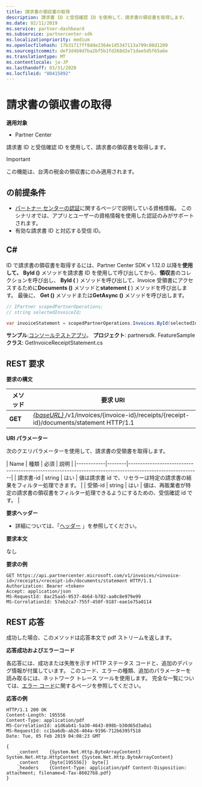 ```yaml
---
title: 請求書の領収書の取得
description: 請求書 ID と受信確認 ID を使用して、請求書の領収書を取得します。
ms.date: 02/11/2019
ms.service: partner-dashboard
ms.subservice: partnercenter-sdk
ms.localizationpriority: medium
ms.openlocfilehash: 17b31717ff8dde2364e1d5347113a799c08d1209
ms.sourcegitcommit: def3d4b9d7ba2bf5b1fd268d2e71dae5d5f65a6e
ms.translationtype: MT
ms.contentlocale: ja-JP
ms.lasthandoff: 03/31/2020
ms.locfileid: "80415892"
---
```

# <a name="get-invoice-receipt-statement"></a>請求書の領収書の取得

**適用対象**

- Partner Center

請求書 ID と受信確認 ID を使用して、請求書の領収書を取得します。 

> [!IMPORTANT]
> この機能は、台湾の税金の領収書にのみ適用されます。

## <a name="span-idprerequisitesspan-idprerequisitesspan-idprerequisitesprerequisites"></a><span id="Prerequisites"/><span id="prerequisites"/><span id="PREREQUISITES"/>の前提条件

- [パートナー センターの認証](partner-center-authentication.md)に関するページで説明している資格情報。 このシナリオでは、アプリとユーザーの資格情報を使用した認証のみがサポートされます。
- 有効な請求書 ID と対応する受信 ID。

## <a name="span-idc_span-idc_c"></a><span id="C_"/><span id="c_"/>C#

ID で請求書の領収書を取得するには、Partner Center SDK v 1.12.0 以降を**使用して、** **ById ()** メソッドを請求書 ID を使用して呼び出してから、**領収**書のコレクションを呼び出し、 **ById (** ) メソッドを呼び出して、Invoice 受領書にアクセスするために**Documents ()** メソッドと**statement (** ) メソッドを呼び出します。 最後に、 **Get ()** メソッドまたは**GetAsync ()** メソッドを呼び出します。

``` csharp
// IPartner scopedPartnerOperations;
// string selectedInvoiceId;

var invoiceStatement = scopedPartnerOperations.Invoices.ById(selectedInvoiceId).Receipts.ById(selectedReceipt).Documents.Statement.Get();
```

**サンプル**:[コンソールテストアプリ](console-test-app.md)。 **プロジェクト**: partnersdk. FeatureSample**クラス**: GetInvoiceReceiptStatement.cs 

## <a name="span-idrequestspan-idrequestspan-idrequestrest-request"></a><span id="Request"/><span id="request"/><span id="REQUEST"/>REST 要求

**要求の構文**

| メソッド  | 要求 URI                                                                                                            |
|---------|------------------------------------------------------------------------------------------------------------------------|
| **GET** | [ *{baseURL}* ](partner-center-rest-urls.md)/v1/invoices/{invoice-id}/receipts/{receipt-id}/documents/statement HTTP/1.1 |

**URI パラメーター**

次のクエリパラメーターを使用して、請求書の受領書を取得します。

| Name       | 種類   | 必須 | 説明                                                                                    |
|------------|--------|-----------------------------------------------------------------------------------------------------------|
| 請求書-id | string | はい      | 値は請求書 id で、リセラーは特定の請求書の結果をフィルター処理できます。 |
| 受領-id | string | はい      | 値は、再販業者が特定の請求書の領収書をフィルター処理できるようにするための、受信確認 id です。 |
 
**要求ヘッダー**

- 詳細については、「[ヘッダー](headers.md) 」を参照してください。

**要求本文**

なし

**要求の例**

```http
GET https://api.partnercenter.microsoft.com/v1/invoices/<invoice-id>/receipts/<receipt-id>/documents/statement HTTP/1.1
Authorization: Bearer <token>
Accept: application/json
MS-RequestId: 8ac25aa5-9537-4b6d-b782-aa0c8e979e99
MS-CorrelationId: 57eb2ca7-755f-450f-9187-eae1e75a0114
```

## <a name="span-idresponsespan-idresponsespan-idresponserest-response"></a><span id="Response"/><span id="response"/><span id="RESPONSE"/>REST 応答

成功した場合、このメソッドは応答本文で pdf ストリームを返します。

**応答成功およびエラーコード**

各応答には、成功または失敗を示す HTTP ステータス コードと、追加のデバッグ情報が付属しています。 このコード、エラーの種類、追加のパラメーターを読み取るには、ネットワーク トレース ツールを使用します。 完全な一覧については、[エラー コード](error-codes.md)に関するページを参照してください。

**応答の例**

```http
HTTP/1.1 200 OK
Content-Length: 195556
Content-Type: application/pdf
MS-CorrelationId: a1d6ab41-5a30-4643-898b-b30d65d3a0a1
MS-RequestId: cc1ba6db-ab26-404a-9196-712b6395f518
Date: Tue, 05 Feb 2019 04:08:23 GMT

{
    _content    {System.Net.Http.ByteArrayContent}  System.Net.Http.HttpContent {System.Net.Http.ByteArrayContent}
    _content    {byte[195556]}  byte[]
    _headers    {Content-Type: application/pdf Content-Disposition: attachment; filename=E-Tax-8602768.pdf}
}
```
